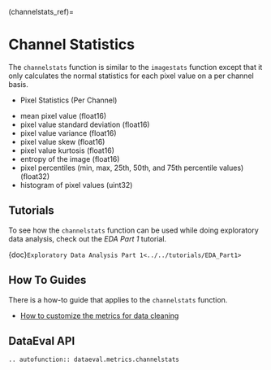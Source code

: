 (channelstats_ref)=
# Channel Statistics

The `channelstats` function is similar to the `imagestats` function except that it only calculates
the normal statistics for each pixel value on a per channel basis.

* Pixel Statistics (Per Channel)
 - mean pixel value (float16)
 - pixel value standard deviation (float16)
 - pixel value variance (float16)
 - pixel value skew (float16)
 - pixel value kurtosis (float16)
 - entropy of the image (float16)
 - pixel percentiles (min, max, 25th, 50th, and 75th percentile values) (float32)
 - histogram of pixel values (uint32)

## Tutorials

To see how the `channelstats` function can be used while doing exploratory data analysis, check out the _EDA Part 1_ tutorial.

{doc}`Exploratory Data Analysis Part 1<../../tutorials/EDA_Part1>`

## How To Guides

There is a how-to guide that applies to the `channelstats` function.

* [How to customize the metrics for data cleaning](../../how_to/linting_flags.md)

## DataEval API

```{eval-rst}
.. autofunction:: dataeval.metrics.channelstats
```